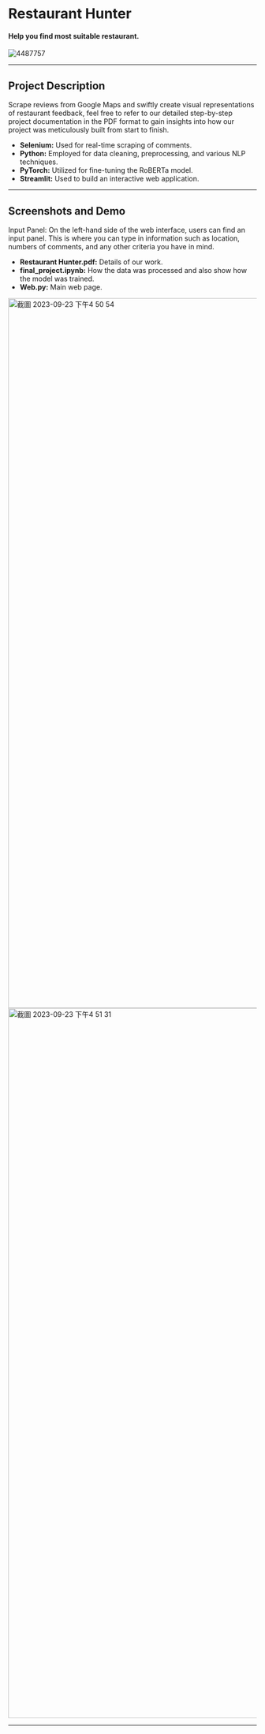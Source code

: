 # Restaurant Hunter
#### Help you find most suitable restaurant.

![4487757](https://github.com/Samoyu/NLP-project/assets/137998372/c1134d66-e25b-4b20-b6fd-e7c37dd5523f)

---

## Project Description

Scrape reviews from Google Maps and swiftly create visual representations of restaurant feedback, feel free to refer to our detailed step-by-step project documentation in the PDF format to gain insights into how our project was meticulously built from start to finish.

- **Selenium:** Used for real-time scraping of comments.
- **Python:** Employed for data cleaning, preprocessing, and various NLP techniques.
- **PyTorch:** Utilized for fine-tuning the RoBERTa model.
- **Streamlit:** Used to build an interactive web application.

---

## Screenshots and Demo

Input Panel: On the left-hand side of the web interface, users can find an input panel. This is where you can type in information such as location, numbers of comments, and any other criteria you have in mind.

- **Restaurant Hunter.pdf:** Details of our work.
- **final_project.ipynb:** How the data was processed and also show how the model was trained.
- **Web.py:** Main web page.
  
<img width="1440" alt="截圖 2023-09-23 下午4 50 54" src="https://github.com/Samoyu/NLP-project/assets/137998372/a96554a3-7827-447e-ab99-a1581e4b58aa">
<img width="1440" alt="截圖 2023-09-23 下午4 51 31" src="https://github.com/Samoyu/NLP-project/assets/137998372/61e7b02e-4638-4af5-a400-4e229da7bf8d">


---


